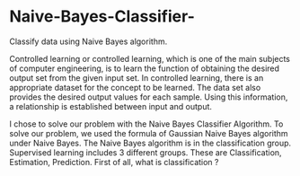# Naive-Bayes-Classifier-
Classify data using Naive Bayes algorithm.

Controlled learning or controlled learning, which is one of the main subjects of computer engineering, is to learn the function of obtaining the desired output set from the given input set. In controlled learning, there is an appropriate dataset for the concept to be learned. The data set also provides the desired output values for each sample. Using this information, a relationship is established between input and output.

I chose to solve our problem with the Naive Bayes Classifier Algorithm. To solve our problem, we used the formula of Gaussian Naive Bayes algorithm under Naive Bayes. The Naive Bayes algorithm is in the classification group. Supervised learning includes 3 different groups. These are Classification, Estimation, Prediction. First of all, what is classification ?
